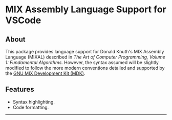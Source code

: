 # MIX Assembly Language Support for VSCode

## About

This package provides language support for Donald Knuth's MIX Assembly Language (MIXAL) described in _The Art of Computer Programming, Volume 1: Fundamental Algorithms_. However, the syntax assumed will be slightly modified to follow the more modern conventions detailed and supported by the [GNU MIX Development Kit (MDK)](https://www.gnu.org/software/mdk/).

## Features

- Syntax highlighting.
- Code formatting.

---

